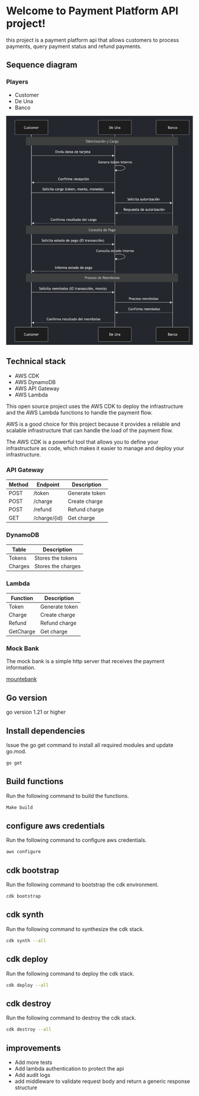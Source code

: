 # Welcome to Payment Platform API project!

this project is a payment platform api that allows customers to process payments, query payment status and refund payments.

## Sequence diagram

### Players

- Customer
- De Una
- Banco

![payment-flow-sequence-diagram](assets/payment-flow-sequence-diagram.png)

## Technical stack

- AWS CDK
- AWS DynamoDB
- AWS API Gateway
- AWS Lambda

This open source project uses the AWS CDK to deploy the infrastructure and the AWS Lambda functions to handle the payment flow.

AWS is a good choice for this project because it provides a reliable and scalable infrastructure that can handle the load of the payment flow.

The AWS CDK is a powerful tool that allows you to define your infrastructure as code, which makes it easier to manage and deploy your infrastructure.

### API Gateway

| Method | Endpoint     | Description    |
| ------ | ------------ | -------------- |
| POST   | /token       | Generate token |
| POST   | /charge      | Create charge  |
| POST   | /refund      | Refund charge  |
| GET    | /charge/{id} | Get charge     |

### DynamoDB

| Table   | Description        |
| ------- | ------------------ |
| Tokens  | Stores the tokens  |
| Charges | Stores the charges |

### Lambda

| Function  | Description    |
| --------- | -------------- |
| Token     | Generate token |
| Charge    | Create charge  |
| Refund    | Refund charge  |
| GetCharge | Get charge     |

### Mock Bank

The mock bank is a simple http server that receives the payment information.

[mountebank](https://github.com/bbyars/mountebank)

## Go version

go version 1.21 or higher

## Install dependencies

Issue the go get command to install all required modules and update go.mod.

```bash
go get
```

## Build functions

Run the following command to build the functions.

```bash
Make build
```

## configure aws credentials

Run the following command to configure aws credentials.

```bash
aws configure
```

## cdk bootstrap

Run the following command to bootstrap the cdk environment.

```bash
cdk bootstrap
```

## cdk synth

Run the following command to synthesize the cdk stack.

```bash
cdk synth --all
```

## cdk deploy

Run the following command to deploy the cdk stack.

```bash
cdk deploy --all
```

## cdk destroy

Run the following command to destroy the cdk stack.

```bash
cdk destroy --all
```

## improvements

- Add more tests
- Add lambda authentication to protect the api
- Add audit logs
- add middleware to validate request body and return a generic response structure
